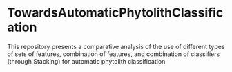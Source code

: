 # TowardsAutomaticPhytolithClassification
This repository presents a comparative analysis of the use of different types of sets of features, combination of features, and combination of classifiers (through Stacking) for automatic phytolith classification
